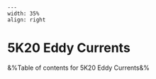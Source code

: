 
```{figure} /figures/busy.png
---
width: 35%
align: right
```
# 5K20 Eddy Currents

&%Table of contents for 5K20 Eddy Currents&%
